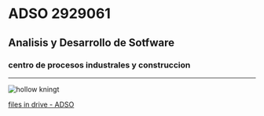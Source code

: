 # ADSO 2929061

## Analisis y Desarrollo de Sotfware

### centro de procesos industrales y construccion

---

![hollow kningt](https://tinyurl.com/4xdzhsmm)

[files in drive - ADSO](https://tinyurl.com/4xdzhsmm)